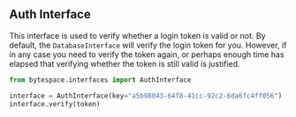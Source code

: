 ## Auth Interface
This interface is used to verify whether a login token is valid or not. 
By default, the `DatabaseInterface` will verify the login token for you.
However, if in any case you need to verify the token again, 
or perhaps enough time has elapsed that verifying whether the token is still valid is justified.
```py
from bytespace.interfaces import AuthInterface

interface = AuthInterface(key="a5b98043-64f8-41cc-92c2-6da6fc4ff056")
interface.verify(token)
```